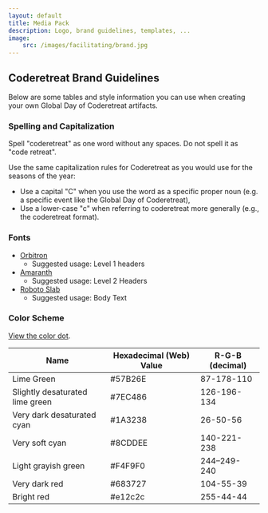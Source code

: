 ```yaml
---
layout: default
title: Media Pack
description: Logo, brand guidelines, templates, ...
image:
    src: /images/facilitating/brand.jpg
---
```


## Coderetreat Brand Guidelines

Below are some tables and style information you can use when creating your own Global Day of Coderetreat artifacts.

### Spelling and Capitalization

Spell "coderetreat" as one word without any spaces. Do not spell it as "code retreat".

Use the same capitalization rules for Coderetreat as you would use for the seasons of the year:
* Use a capital "C" when you use the word as a specific proper noun (e.g. a specific event like the Global Day of Coderetreat),
* Use a lower-case "c" when referring to coderetreat more generally (e.g., the coderetreat format).

### Fonts

* [Orbitron](http://www.theleagueofmoveabletype.com/fonts/12-orbitron)
    * Suggested usage: Level 1 headers
* [Amaranth](https://www.google.com/fonts/specimen/Amaranth)
    * Suggested usage: Level 2 Headers
* [Roboto Slab](http://www.theleagueofmoveabletype.com/fonts/12-orbitron)
    * Suggested usage: Body Text

### Color Scheme

[View the color dot](http://color.hailpixel.com/#57B26E,7EC486,1A3238,8CDDEE,F4F9F0,683727).

<table class="data-table">
  <thead>
    <tr>
      <th>Name</th>
      <th>Hexadecimal (Web) Value</th>
      <th>R-G-B (decimal)</th>
    </tr>
  </thead>
  <tbody>
    <tr>
      <td>Lime Green</td>
      <td>#57B26E</td>
      <td>87-178-110</td>
    </tr>
    <tr>
      <td>Slightly desaturated lime green</td>
      <td>#7EC486</td>
      <td>126-196-134</td>
    </tr>
    <tr>
      <td>Very dark desaturated cyan</td>
      <td>#1A3238</td>
      <td>26-50-56</td>
    </tr>
    <tr>
      <td>Very soft cyan</td>
      <td>#8CDDEE</td>
      <td>140-221-238</td>
    </tr>
    <tr>
      <td>Light grayish green</td>
      <td>#F4F9F0</td>
      <td>244–249-240</td>
    </tr>
    <tr>
      <td>Very dark red</td>
      <td>#683727</td>
      <td>104-55-39</td>
    </tr>
    <tr>
      <td>Bright red</td>
      <td>#e12c2c</td>
      <td>255-44-44</td>
    </tr>
  </tbody>
</table>

